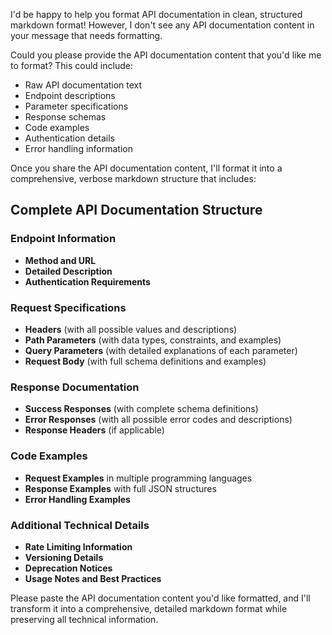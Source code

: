 I'd be happy to help you format API documentation in clean, structured markdown format! However, I don't see any API documentation content in your message that needs formatting.

Could you please provide the API documentation content that you'd like me to format? This could include:

- Raw API documentation text
- Endpoint descriptions
- Parameter specifications
- Response schemas
- Code examples
- Authentication details
- Error handling information

Once you share the API documentation content, I'll format it into a comprehensive, verbose markdown structure that includes:

## Complete API Documentation Structure

### Endpoint Information
- **Method and URL**
- **Detailed Description**
- **Authentication Requirements**

### Request Specifications
- **Headers** (with all possible values and descriptions)
- **Path Parameters** (with data types, constraints, and examples)
- **Query Parameters** (with detailed explanations of each parameter)
- **Request Body** (with full schema definitions and examples)

### Response Documentation
- **Success Responses** (with complete schema definitions)
- **Error Responses** (with all possible error codes and descriptions)
- **Response Headers** (if applicable)

### Code Examples
- **Request Examples** in multiple programming languages
- **Response Examples** with full JSON structures
- **Error Handling Examples**

### Additional Technical Details
- **Rate Limiting Information**
- **Versioning Details**
- **Deprecation Notices**
- **Usage Notes and Best Practices**

Please paste the API documentation content you'd like formatted, and I'll transform it into a comprehensive, detailed markdown format while preserving all technical information.